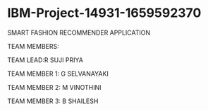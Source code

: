 # IBM-Project-14931-1659592370
SMART FASHION RECOMMENDER APPLICATION

TEAM MEMBERS:

TEAM LEAD:R SUJI PRIYA

TEAM MEMBER 1: G SELVANAYAKI

TEAM MEMBER 2: M VINOTHINI

TEAM MEMBER 3: B SHAILESH
